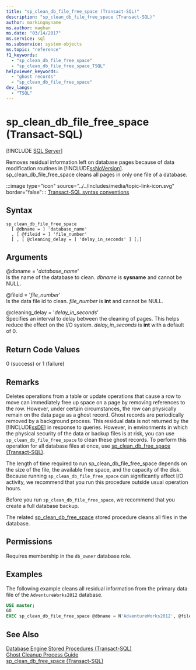 ```yaml
---
title: "sp_clean_db_file_free_space (Transact-SQL)"
description: "sp_clean_db_file_free_space (Transact-SQL)"
author: markingmyname
ms.author: maghan
ms.date: "03/14/2017"
ms.service: sql
ms.subservice: system-objects
ms.topic: "reference"
f1_keywords:
  - "sp_clean_db_file_free_space"
  - "sp_clean_db_file_free_space_TSQL"
helpviewer_keywords:
  - "ghost records"
  - "sp_clean_db_file_free_space"
dev_langs:
  - "TSQL"
---
```

# sp_clean_db_file_free_space (Transact-SQL)
[!INCLUDE [SQL Server](../../includes/applies-to-version/sqlserver.md)]

  Removes residual information left on database pages because of data modification routines in [!INCLUDE[ssNoVersion](../../includes/ssnoversion-md.md)]. sp_clean_db_file_free_space cleans all pages in only one file of a database.  
  
 :::image type="icon" source="../../includes/media/topic-link-icon.svg" border="false"::: [Transact-SQL syntax conventions](../../t-sql/language-elements/transact-sql-syntax-conventions-transact-sql.md)  
  
## Syntax  
  
```syntaxsql  
sp_clean_db_file_free_space   
  [ @dbname = ] 'database_name'   
  , [ @fileid = ] 'file_number'   
  [ , [ @cleaning_delay = ] 'delay_in_seconds' ] [;]  
```  
  
## Arguments  
 @dbname = '*database_name*'  
 Is the name of the database to clean. *dbname* is **sysname** and cannot be NULL.  
  
 @fileid = '*file_number*'  
 Is the data file id to clean. *file_number* is **int** and cannot be NULL.  
  
 @cleaning_delay = '*delay_in_seconds*'  
 Specifies an interval to delay between the cleaning of pages. This helps reduce the effect on the I/O system. *delay_in_seconds* is **int** with a default of 0.  
  
## Return Code Values  
 0 (success) or 1 (failure)  
  
## Remarks  
 Deletes operations from a table or update operations that cause a row to move can immediately free up space on a page by removing references to the row. However, under certain circumstances, the row can physically remain on the data page as a ghost record. Ghost records are periodically removed by a background process. This residual data is not returned by the [!INCLUDE[ssDE](../../includes/ssde-md.md)] in response to queries. However, in environments in which the physical security of the data or backup files is at risk, you can use `sp_clean_db_file_free_space` to clean these ghost records. To perform this operation for all database files at once, use [sp_clean_db_free_space (Transact-SQL)](../../relational-databases/system-stored-procedures/sp-clean-db-free-space-transact-sql.md). 
  
 The length of time required to run sp_clean_db_file_free_space depends on the size of the file, the available free space, and the capacity of the disk. Because running `sp_clean_db_file_free_space` can significantly affect I/O activity, we recommend that you run this procedure outside usual operation hours.  
  
 Before you run `sp_clean_db_file_free_space`, we recommend that you create a full database backup.  
  
 The related [sp_clean_db_free_space](../../relational-databases/system-stored-procedures/sp-clean-db-free-space-transact-sql.md) stored procedure cleans all files in the database.  
  
## Permissions  
 Requires membership in the `db_owner` database role.  
  
## Examples  
 The following example cleans all residual information from the primary data file of the `AdventureWorks2012` database.  
  
```sql  
USE master;  
GO  
EXEC sp_clean_db_file_free_space @dbname = N'AdventureWorks2012', @fileid = 1;  
```  
  
## See Also  
 [Database Engine Stored Procedures &#40;Transact-SQL&#41;](../../relational-databases/system-stored-procedures/database-engine-stored-procedures-transact-sql.md)   
 [Ghost Cleanup Process Guide](../ghost-record-cleanup-process-guide.md)    
 [sp_clean_db_free_space (Transact-SQL)](../../relational-databases/system-stored-procedures/sp-clean-db-free-space-transact-sql.md)
   
